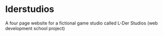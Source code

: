 # lderstudios
A four page website for a fictional game studio called L-Der Studios (web development school project)
